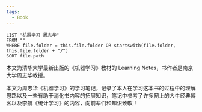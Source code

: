 ```yaml
---
tags:
  - Book
---
```


```dataview
LIST "机器学习 周志华"
FROM ""
WHERE file.folder = this.file.folder OR startswith(file.folder, this.file.folder + "/")
SORT file.path
```

本文为清华大学最新出版的《机器学习》教材的 Learning Notes，书作者是南京大学周志华教授。

本文为周志华《机器学习》的学习笔记，记录了本人在学习这本书的过程中的理解思路以及一些有助于消化书内容的拓展知识，笔记中参考了许多网上的大牛经典博客以及李航《统计学习》的内容，向前辈们和知识致敬！
